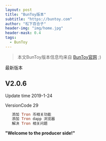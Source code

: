 ```yaml
---
layout: post
title: "BunToy版本"
subtitle: "https://buntoy.com"
author: "松下百合子"
header-img: "img/home.jpg"
header-mask: 0.4
tags:
  - BunToy
---
```


> 本文BunToy版本信息均来自 [BunToy官网](https://buntoy.com/buntoy.html) ;)

最新版本

## V2.0.6
   Update time 2019-1-24
   
   VersionCode 29

```ruby
   添加 Tron 币相关功能
   添加 Tron dapp 浏览器
   解决 Tron 相关问题
```



**"Welcome to the producer side!"**
